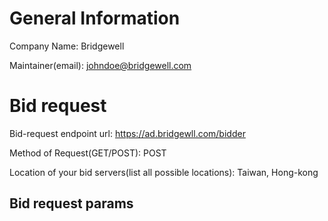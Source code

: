 # General Information

Company Name: Bridgewell

Maintainer(email): johndoe@bridgewell.com

# Bid request

Bid-request endpoint url: https://ad.bridgewll.com/bidder

Method of Request(GET/POST): POST

Location of your bid servers(list all possible locations): Taiwan, Hong-kong

## Bid request params


